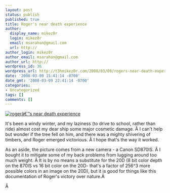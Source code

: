 ```yaml
---
layout: post
status: publish
published: true
title: Roger's near death experience
author:
  display_name: mikez0r
  login: mikez0r
  email: msarahan@gmail.com
  url: http://
author_login: mikez0r
author_email: msarahan@gmail.com
author_url: http://
wordpress_id: 36
wordpress_url: http://t3hmikez0r.com/2008/03/09/rogers-near-death-experience/
date: '2008-03-09 15:41:14 -0700'
date_gmt: '2008-03-09 22:41:14 -0700'
categories:
- Uncategorized
tags: []
comments: []
---
```

<p><a href="http://t3hmikez0r.com/wp-content/uploads/2008/03/rogers_near_death1.png" title="rogerâ€™s near death experience"><img src="http://t3hmikez0r.com/wp-content/uploads/2008/03/rogers_near_death1.thumbnail.png" alt="rogerâ€™s near death experience" /></a>
<p style="text-align: left">It's been a windy winter, and my laziness (to drive to school, rather than ride) almost cost my dear ship some major cosmetic damage. Â I can't help but wonder if the tree fell on him, and there was a mighty shivering of timbers, and Roger emerged victorious. Â I hope that's the way it worked.</p>
<p style="text-align: left">As an aside, the picture comes from a new camera - a Canon SD870IS. Â I bought it to mitigate some of my back problems from lugging around too much weight. Â It is by no means a substitute for the 20D (8 bit color depth on the 870IS vs 16 bit color on the 20D- that's a factor of 256^3 more possible colors in an image on the 20D), but it is good for things like this documentation of Roger's victory over nature.Â </p>
<p style="text-align: left">Â </p>
